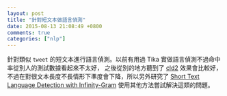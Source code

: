 ```yaml
---
layout: post
title: "針對短文本做語言偵測"
date: 2015-08-13 21:08:49 +0800
comments: true
categories: ["nlp"]
---
```



<!-- more -->


針對類似 `tweet` 的短文本進行語言偵測。以前有用過 Tika 實做語言偵測不過命中率從別人的測試數據看起來不太好，
之後從別的地方聽到了 [cld2] 效果會比較好，不過在對很文本長度不長情形下準度會下降，所以另外研究了 [Short Text Language Detection with Infinity-Gram]
使用其他方法嘗試解決這類的問題。


[cld2]:https://github.com/CLD2Owners/cld2
[Short Text Language Detection with Infinity-Gram]:http://www.slideshare.net/shuyo/short-text-language-detection-with-infinitygram-12949447
[Language Detection Library for Java]:http://www.slideshare.net/shuyo/language-detection-library-for-java